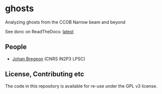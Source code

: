 # ghosts

Analyzing ghosts from the CCOB Narrow beam and beyond

See donc on ReadTheDocs: [latest](https://ghosts.readthedocs.io/en/latest/ghosts.html)

## People

* [Johan Bregeon](https://github.com/bregeon) (CNRS IN2P3 LPSC)


## License, Contributing etc

The code in this repository is available for re-use under the GPL v3 license.

